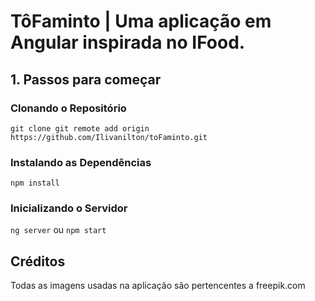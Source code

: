 # TôFaminto | Uma aplicação em Angular inspirada no IFood.

## 1. Passos para começar

### Clonando o Repositório

`git clone git remote add origin https://github.com/Ilivanilton/toFaminto.git`

### Instalando as Dependências

`npm install`

### Inicializando o Servidor

`ng server` ou `npm start`

## Créditos

Todas as imagens usadas na aplicação são pertencentes a freepik.com
